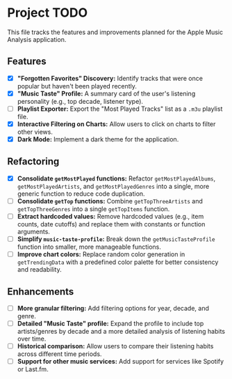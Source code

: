 # Project TODO

This file tracks the features and improvements planned for the Apple Music Analysis application.

## Features

- [x] **"Forgotten Favorites" Discovery:** Identify tracks that were once popular but haven't been played recently.
- [x] **"Music Taste" Profile:** A summary card of the user's listening personality (e.g., top decade, listener type).
- [ ] **Playlist Exporter:** Export the "Most Played Tracks" list as a `.m3u` playlist file.
- [x] **Interactive Filtering on Charts:** Allow users to click on charts to filter other views.
- [x] **Dark Mode:** Implement a dark theme for the application.

## Refactoring

- [x] **Consolidate `getMostPlayed` functions:** Refactor `getMostPlayedAlbums`, `getMostPlayedArtists`, and `getMostPlayedGenres` into a single, more generic function to reduce code duplication.
- [ ] **Consolidate `getTop` functions:** Combine `getTopThreeArtists` and `getTopThreeGenres` into a single `getTopItems` function.
- [ ] **Extract hardcoded values:** Remove hardcoded values (e.g., item counts, date cutoffs) and replace them with constants or function arguments.
- [ ] **Simplify `music-taste-profile`:** Break down the `getMusicTasteProfile` function into smaller, more manageable functions.
- [ ] **Improve chart colors:** Replace random color generation in `getTrendingData` with a predefined color palette for better consistency and readability.

## Enhancements

- [ ] **More granular filtering:** Add filtering options for year, decade, and genre.
- [ ] **Detailed "Music Taste" profile:** Expand the profile to include top artists/genres by decade and a more detailed analysis of listening habits over time.
- [ ] **Historical comparison:** Allow users to compare their listening habits across different time periods.
- [ ] **Support for other music services:** Add support for services like Spotify or Last.fm.
